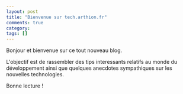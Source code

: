 ```yaml
---
layout: post
title: "Bienvenue sur tech.arthion.fr"
comments: true
category: 
tags: []
---
```


Bonjour et bienvenue sur ce tout nouveau blog.

L'objectif est de rassembler des tips interessants relatifs au monde du développement ainsi que quelques anecdotes sympathiques sur les nouvelles technologies.

Bonne lecture !
